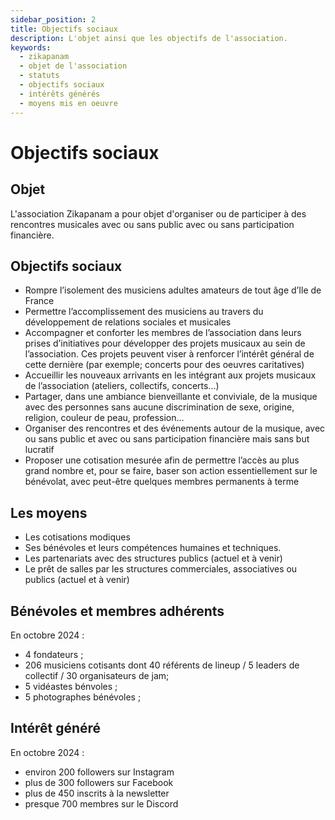 ```yaml
---
sidebar_position: 2
title: Objectifs sociaux
description: L'objet ainsi que les objectifs de l'association.
keywords:
  - zikapanam
  - objet de l'association
  - statuts
  - objectifs sociaux
  - intérêts générés
  - moyens mis en oeuvre
---
```


# Objectifs sociaux

## Objet

L'association Zikapanam a pour objet d'organiser ou de participer à des rencontres musicales avec ou sans public avec ou sans participation financière. 

## Objectifs sociaux

- Rompre l’isolement des musiciens adultes amateurs de tout âge d’Ile de France
- Permettre l’accomplissement des musiciens au travers du développement de relations sociales et
musicales
- Accompagner et conforter les membres de l’association dans leurs prises d’initiatives pour
développer des projets musicaux au sein de l’association. Ces projets peuvent viser à renforcer l’intérêt général de
cette dernière (par exemple; concerts pour des oeuvres caritatives)
- Accueillir les nouveaux arrivants en les intégrant aux projets musicaux de l’association (ateliers,
collectifs, concerts…)
- Partager, dans une ambiance bienveillante et conviviale, de la musique avec des personnes sans
aucune discrimination de sexe, origine, religion, couleur de peau, profession…
- Organiser des rencontres et des événements autour de la musique, avec ou sans public et avec ou
sans participation financière mais sans but lucratif 
- Proposer une cotisation mesurée afin de permettre l’accès au plus grand nombre et, pour se faire,
baser son action essentiellement sur le bénévolat, avec peut-être quelques membres permanents à
terme

## Les moyens
- Les cotisations modiques
- Ses bénévoles et leurs compétences humaines et techniques.
- Les partenariats avec des structures publics (actuel et à venir)
- Le prêt de salles par les structures commerciales, associatives ou publics (actuel et à venir)

## Bénévoles et membres adhérents 

En octobre 2024 :
- 4 fondateurs ;
- 206 musiciens cotisants dont 40 référents de lineup / 5 leaders de collectif / 30 organisateurs de jam;
- 5 vidéastes bénvoles ;
- 5 photographes bénévoles ;

## Intérêt généré

En octobre 2024 :
- environ 200 followers sur Instagram
- plus de 300 followers sur Facebook
- plus de 450 inscrits à la newsletter
- presque 700 membres sur le Discord

